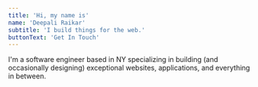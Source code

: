 ```yaml
---
title: 'Hi, my name is'
name: 'Deepali Raikar'
subtitle: 'I build things for the web.'
buttonText: 'Get In Touch'
---
```


I'm a software engineer based in NY specializing in building (and occasionally designing) exceptional websites, applications, and everything in between.
